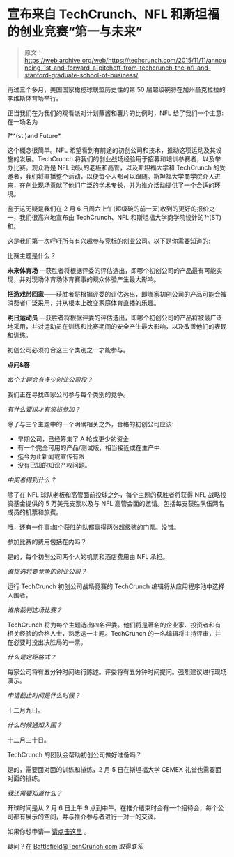 # 宣布来自 TechCrunch、NFL 和斯坦福的创业竞赛“第一与未来”

> 原文：<https://web.archive.org/web/https://techcrunch.com/2015/11/11/announcing-1st-and-forward-a-pitchoff-from-techcrunch-the-nfl-and-stanford-graduate-school-of-business/>

再过三个多月，美国国家橄榄球联盟历史性的第 50 届超级碗将在加州圣克拉拉的李维斯体育场举行。

正当我们在为我们的观看派对计划蘸酱和薯片的比例时，NFL 给了我们一个主意:在一场名为

*1**^(st )and Future*.

这个概念很简单。NFL 希望看到有前途的初创公司和技术，推动这项运动及其设施的发展。TechCrunch 将我们的创业战场经验用于招募和培训参赛者，以及举办比赛。观众将是 NFL 球队的老板和高管，以及斯坦福大学和 TechCrunch 的受邀者，我们将直播整个活动，以便每个人都可以跟随。斯坦福大学商学院介入进来，在创业现场贡献了他们广泛的学术专长，并为推介活动提供了一个合适的环境。

鉴于这无疑是我们在 2 月 6 日周六上午(超级碗的前一天)收到的更好的报价之一，我们很高兴地宣布由 TechCrunch、NFL 和斯坦福大学商学院设计的*1*^(ST)和。

这是我们第一次呼吁所有有兴趣参与竞标的创业公司。以下是你需要知道的:

比赛主题是什么？

**未来体育场** —获胜者将根据评委的评估选出，即哪个初创公司的产品最有可能实现，并对现场体育场体育赛事的观众体验产生最大影响。

**把游戏带回家**——获胜者将根据评委的评估选出，即哪家初创公司的产品可能会被消费者广泛采用，并从根本上改变家庭体育直播的乐趣。

**明日运动员** —获胜者将根据评委的评估选出，即哪个初创公司的产品将被最广泛地采用，并对运动员在训练和比赛期间的安全产生最大影响，以及改善他们的表现和训练。

初创公司必须符合这三个类别之一才能参与。

**点问&答**

*每个主题会有多少创业公司投？*

我们正在寻找四家公司参与每个类别的竞争。

*有什么要求才有资格参加？*

除了与三个主题中的一个明确相关之外，合格的初创公司应该:

*   早期公司，已经筹集了 A 轮或更少的资金
*   有一个完全可用的产品/测试版，相当接近或在生产中
*   迄今为止新闻或宣传有限
*   没有已知的知识产权问题。

*中奖者得到什么？*

除了在 NFL 球队老板和高管面前投球之外，每个主题的获胜者将获得 NFL 战略投资基金提供的 5 万美元支票以及与 NFL 高管会面的邀请。包括每支获胜队伍两名成员的机票和旅费。

哦，还有一件事:每个获胜的队都赢得两张超级碗的门票。没错。

参加比赛的费用包括在内吗？

是的，每个初创公司两个人的机票和酒店费用由 NFL 承担。

*谁挑选将要竞争的创业公司？*

运行 TechCrunch 初创公司战场竞赛的 TechCrunch 编辑将从应用程序池中选择入围者。

*谁来裁判这场比赛？*

TechCrunch 将为每个主题选出四名评委。他们将是著名的企业家、投资者和有相关经验的合格人士，熟悉这一主题。TechCrunch 的一名编辑将主持评审，并在必要时投出决胜局的一票。

*什么是定距格式？*

每家公司将有五分钟时间进行陈述。评委将有五分钟时间提问。强烈建议进行现场演示。

*申请截止时间是什么时候？*

十二月九日。

*什么时候通知入围？*

十二月三十日。

TechCrunch 的团队会帮助初创公司做好准备吗？

是的，需要面对面的训练和排练，2 月 5 日在斯坦福大学 CEMEX 礼堂也需要面对面的排练。

*我还需要知道什么？*

开球时间是从 2 月 6 日上午 9 点到中午。在推介结束时会有一个招待会，每个公司都有展示的空间，并与推介参与者进行一对一的交谈。

如果你想申请— [请点击这里](https://web.archive.org/web/20221206045048/http://nfl.beta.techcrunch.com/) 。

疑问？在 Battlefield@TechCrunch.com 取得联系